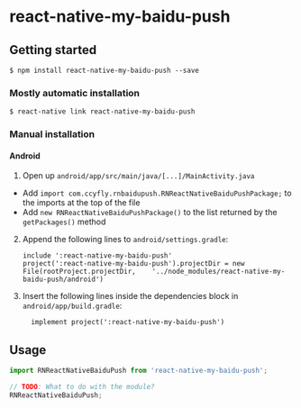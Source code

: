 
# react-native-my-baidu-push

## Getting started

`$ npm install react-native-my-baidu-push --save`

### Mostly automatic installation

`$ react-native link react-native-my-baidu-push`

### Manual installation


#### Android

1. Open up `android/app/src/main/java/[...]/MainActivity.java`
  - Add `import com.ccyfly.rnbaidupush.RNReactNativeBaiduPushPackage;` to the imports at the top of the file
  - Add `new RNReactNativeBaiduPushPackage()` to the list returned by the `getPackages()` method
2. Append the following lines to `android/settings.gradle`:
  	```
  	include ':react-native-my-baidu-push'
  	project(':react-native-my-baidu-push').projectDir = new File(rootProject.projectDir, 	'../node_modules/react-native-my-baidu-push/android')
  	```
3. Insert the following lines inside the dependencies block in `android/app/build.gradle`:
  	```
      implement project(':react-native-my-baidu-push')
  	```


## Usage
```javascript
import RNReactNativeBaiduPush from 'react-native-my-baidu-push';

// TODO: What to do with the module?
RNReactNativeBaiduPush;

```
  